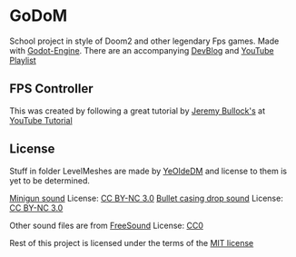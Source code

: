 # GoDoM

School project in style of Doom2 and other legendary Fps games. Made with [Godot-Engine](https://www.godotengine.org). There are an accompanying [DevBlog](https://hoonius.gonevis.com) and [YouTube Playlist](https://www.youtube.com/playlist?list=PLAbsf-3i7dsgFlXPxCr9VoqMyaGtnKOzh)

## FPS Controller
This was created by following a great tutorial by [Jeremy Bullock's](https://github.com/turtletooth) at [YouTube Tutorial](https://www.youtube.com/watch?v=Etpq-d5af6M&t=3s)

##

## License
Stuff in folder LevelMeshes are made by [YeOldeDM](https://github.com/YeOldeDM) and license to them is yet to be determined.

[Minigun sound](https://freesound.org/s/320742/) License: [CC BY-NC 3.0](https://creativecommons.org/licenses/by-nc/3.0/)
[Bullet casing drop sound](https://freesound.org/s/179005/) License: [CC BY-NC 3.0](https://creativecommons.org/licenses/by-nc/3.0/)

Other sound files are from [FreeSound](https://freesound.org) License: [CC0](https://creativecommons.org/publicdomain/zero/1.0/)

Rest of this project is licensed under the terms of the [MIT license](LICENSE.md)
